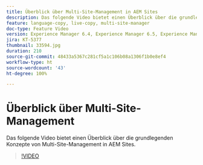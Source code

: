 ```yaml
---
title: Überblick über Multi-Site-Management in AEM Sites
description: Das folgende Video bietet einen Überblick über die grundlegenden Konzepte von Multi-Site-Management in AEM Sites.
feature: language-copy, live-copy, multi-site-manager
doc-type: Feature Video
version: Experience Manager 6.4, Experience Manager 6.5, Experience Manager as a Cloud Service
jira: KT-5377
thumbnail: 33594.jpg
duration: 210
source-git-commit: 48433a5367c281cf5a1c106b08a1306f1b0e8ef4
workflow-type: ht
source-wordcount: '43'
ht-degree: 100%

---
```



# Überblick über Multi-Site-Management

Das folgende Video bietet einen Überblick über die grundlegenden Konzepte von Multi-Site-Management in AEM Sites.

>[!VIDEO](https://video.tv.adobe.com/v/36740?quality=12&learn=on&captions=ger)
